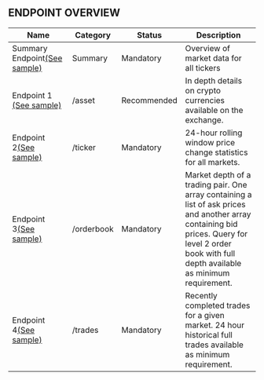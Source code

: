 ## ENDPOINT OVERVIEW

| Name | Category | Status | Description |
| --- | --- | --- | --- |
| Summary Endpoint[(See sample)](https://www.loex.io) | Summary | Mandatory | Overview of market data for all tickers |
| Endpoint 1 [(See sample)](assets.md) | /asset | Recommended | In depth details on crypto currencies available on the exchange. |
| Endpoint 2[(See sample)](ticker.md) | /ticker | Mandatory | 24-hour rolling window price change statistics for all markets. |
| Endpoint 3[(See sample)](orderbook.md) | /orderbook | Mandatory | Market depth of a trading pair. One array containing a list of ask prices and another array containing bid prices. Query for level 2 order book with full depth available as minimum requirement. |
| Endpoint 4[(See sample)](trades.md) | /trades | Mandatory | Recently completed trades for a given market. 24 hour historical full trades available as minimum requirement. |
